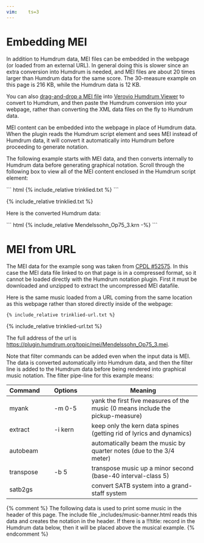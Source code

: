 ```yaml
---
vim:	ts=3
---
```


# Embedding MEI #

In addition to Humdrum data, MEI files can be embedded in the 
webpage (or loaded from an external URL).  In general doing this is slower since 
an extra conversion into Humdrum is needed, and MEI files
are about 20 times larger than Humdrum data for the same score.  The <nobr>30-measure</nobr>
example on this page is 216 KB, while the Humdrum data is 12 KB.

You can also <a target="_blank"
href="http://doc.verovio.humdrum.org/interface/mei/">drag-and-drop a
MEI file</a> into <a target="_blank"
href="http://verovio.humdrum.org">Verovio Humdrum Viewer</a> to
convert to Humdrum, and then paste the Humdrum conversion into your
webpage, rather than converting the XML data files on the fly to
Humdrum data.

MEI content can be embedded into the webpage in place of Humdrum
data.  When the plugin reads the Humdrum script element and sees
MEI instead of Humdrum data, it will convert it automatically
into Humdrum before proceeding to generate notation.

The following example starts with MEI data, and then converts
internally to Humdrum data before generating graphical notation.
Scroll through the following box to view all of the MEI content
enclosed in the Humdrum script element:

<div class="scrolling"></div>
``` html
{% include_relative trinklied.txt %}
```

{% include_relative trinklied.txt %}


Here is the converted Humdrum data:

<div class="scrolling"></div>
``` html
{% include_relative Mendelssohn_Op75_3.krn -%}
```


# MEI from URL #

The MEI data for the example song was taken from <a target="_blank"
href="http://www3.cpdl.org/wiki/index.php/Trinklied,_Op._75,_No._3_(Felix_Mendelssohn)">CPDL
#52575</a>.  In this case the MEI data file linked to on that
page is in a compressed format, so it cannot be loaded directly with the Humdrum notation plugin.
First it must be downloaded and unzipped to extract the uncompressed MEI datafile.

Here is the same music loaded from a URL coming from the same
location as this webpage rather than stored directly inside of the
webpage:

``` html
{% include_relative trinklied-url.txt %}
```

{% include_relative trinklied-url.txt %}

The full address of the url is <a target="_blank" href="https://plugin.humdrum.org/topic/mei/Mendelssohn_Op75_3.mei">https://plugin.humdrum.org/topic/mei/Mendelssohn_Op75_3.mei</a>.


Note that filter commands can be added even when the input data is
MEI.  The data is converted automatically into Humdrum data,
and then the filter line is added to the Humdrum data before being
rendered into graphical music notation.  The filter pipe-line for
this example means:

|  Command&nbsp;&nbsp;&nbsp;&nbsp;&nbsp;  |  Options&nbsp;&nbsp;&nbsp;&nbsp;&nbsp;       | Meaning
|-----------|----------------|--------
| myank     | -m&nbsp;0-5    | yank the first five measures of the music (0 means include the pickup-measure)
| extract   | -i&nbsp;kern   | keep only the kern data spines (getting rid of lyrics and dynamics)
| autobeam  |                | automatically beam the music by quarter notes (due to the 3/4 meter)
| transpose | -b&nbsp;5      | transpose music up a minor second (base-40 interval-class 5)
| satb2gs   |                | convert SATB system into a grand-staff system

<script>
document.addEventListener("DOMContentLoaded", function() {
	var list = document.querySelectorAll("div.scrolling");
	for (var i=0; i<list.length; i++) {
		var element = list[i].nextElementSibling;
		if (element) {
			list[i].innerHTML = element.outerHTML;
			element.style.display = "none";
		}
	}
});
</script>


{% comment %}
	The following data is used to print some music in the header of this page.
	The include file _includes/music-banner.html reads this data and creates
	the notation in the header.  If there is a !!!title: record in the
	Humdrum data below, then it will be placed above the musical example.
{% endcomment %}

<script type="text/x-humdrum" id="title-notation-source">
!!!title: <a target="_blank" href="http://www3.cpdl.org/wiki/index.php/Trinklied,_Op._75,_No._3_(Felix_Mendelssohn)">Mendelssohn: Trinklied, op. 75, no. 3, Bass 2 part</a>
{% include_relative Mendelssohn_Op75_3.krn -%}
!!!filter: extract -k 1
</script>
